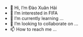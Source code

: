 - 👋 Hi, I’m Đào Xuân Hải
- 👀 I’m interested in FIFA
- 🌱 I’m currently learning ...
- 💞️ I’m looking to collaborate on ...
- 📫 How to reach me ...

<!---
hdao4959/hdao4959 is a ✨ special ✨ repository because its `README.md` (this file) appears on your GitHub profile.
You can click the Preview link to take a look at your changes.
--->
